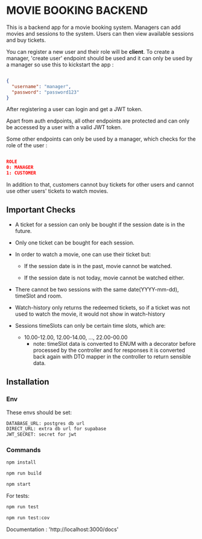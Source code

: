 # MOVIE BOOKING BACKEND

This is a backend app for a movie booking system. Managers can add movies and sessions to the system. Users can then view available sessions and buy tickets.

You can register a new user and their role will be __client__. To create a manager, 'create user' endpoint should be used and it can only be used by a manager so use this to kickstart the app :
```json

{
  "username": "manager",
  "password": "password123"
}

```
After registering a user can login and get a JWT token.

Apart from auth endpoints, all other endpoints are protected and can only be accessed by a user with a valid JWT token.

Some other endpoints can only be used by a manager, which checks for the role of the user : 
```json

ROLE
0: MANAGER
1: CUSTOMER

```
In addition to that, customers cannot buy tickets for other users and cannot use other users' tickets to watch movies.


## Important Checks

* A ticket for a session can only be bought if the session date is in the future.

* Only one ticket can be bought for each session.

* In order to watch a movie, one can use their ticket but:
    
  * If the session date is in the past, movie cannot be watched.

  * If the session date is not today, movie cannot be watched either.

* There cannot be two sessions with the same date(YYYY-mm-dd), timeSlot and room.

* Watch-history only returns the redeemed tickets, so if a ticket was not used to watch the movie, it would not show in watch-history

* Sessions timeSlots can only be certain time slots, which are:
  * 10.00-12.00, 12.00-14.00, ..., 22.00-00.00
     * note: timeSlot data is converted to ENUM with a decorator before processed by the controller and for responses it is converted back again with DTO mapper in the controller to return sensible data.


## Installation

### Env

These envs should be set:
```bash
DATABASE_URL: postgres db url
DIRECT_URL: extra db url for supabase
JWT_SECRET: secret for jwt
```
### Commands

```bash
npm install
```

```bash
npm run build
```

```bash
npm start
```

For tests:
```bash
npm run test
```
```bash
npm run test:cov
```

Documentation : 'http://localhost:3000/docs'
